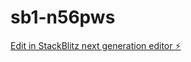 # sb1-n56pws

[Edit in StackBlitz next generation editor ⚡️](https://stackblitz.com/~/github.com/Suleymanozkan1/sb1-n56pws)